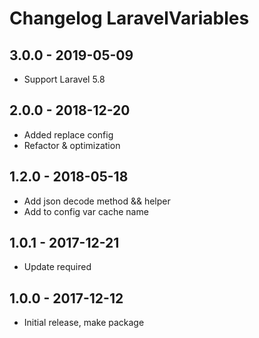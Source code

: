 # Changelog LaravelVariables

## 3.0.0 - 2019-05-09
- Support Laravel 5.8

## 2.0.0 - 2018-12-20
- Added replace config
- Refactor & optimization

## 1.2.0 - 2018-05-18

- Add json decode method && helper
- Add to config var cache name

## 1.0.1 - 2017-12-21

- Update required

## 1.0.0 - 2017-12-12

- Initial release, make package
